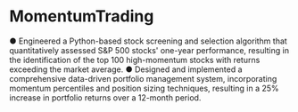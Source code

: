 # MomentumTrading

● Engineered a Python-based stock screening and selection algorithm that quantitatively assessed S&P 500 stocks' one-year performance, resulting in the
identification of the top 100 high-momentum stocks with returns exceeding the market average.
● Designed and implemented a comprehensive data-driven portfolio management system, incorporating momentum percentiles and position sizing
techniques, resulting in a 25% increase in portfolio returns over a 12-month period.
